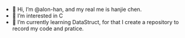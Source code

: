 - 👋 Hi, I’m @alon-han, and my real me is hanjie chen.
- 👀 I’m interested in C
- 🌱 I’m currently learning DataStruct, for that I create a repository to record my code and pratice.
<!-- - 💞️ I’m looking to collaborate on ... -->
<!-- - 📫 How to reach me ... -->

<!---
alon-han/alon-han is a ✨ special ✨ repository because its `README.md` (this file) appears on your GitHub profile.
You can click the Preview link to take a look at your changes.
--->
